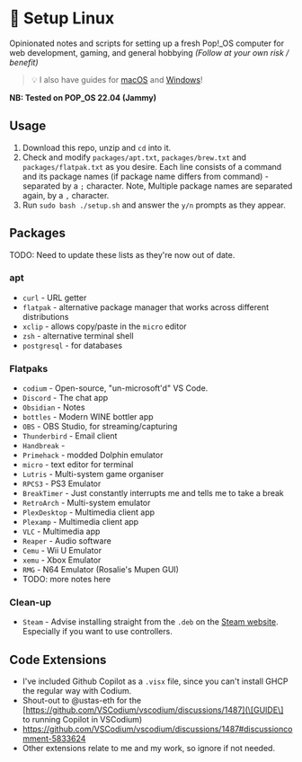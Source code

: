 # 🧋 Setup Linux

Opinionated notes and scripts for setting up a fresh Pop!\_OS computer for web development, gaming, and general hobbying _(Follow at your own risk / benefit)_

> 💡 I also have guides for [macOS](https://github.com/miclgael/setup) and [Windows](https://github.com/miclgael/setup-win)!

**NB: Tested on POP_OS 22.04 (Jammy)**

## Usage

1. Download this repo, unzip and `cd` into it. 
2. Check and modify `packages/apt.txt`, `packages/brew.txt` and `packages/flatpak.txt` as you desire. Each line consists of a command and its package names (if package name differs from command) - separated by a `;` character. 
Note, Multiple package names are separated again, by a `,` character.
3. Run `sudo bash ./setup.sh` and answer the `y/n` prompts as they appear. 

## Packages 

TODO: Need to update these lists as they're now out of date.

### apt

- `curl` - URL getter
- `flatpak` - alternative package manager that works across different distributions 
- `xclip` - allows copy/paste in the `micro` editor
- `zsh` - alternative terminal shell
- `postgresql` - for databases

### Flatpaks

- `codium` - Open-source, "un-microsoft'd" VS Code.
- `Discord` - The chat app
- `Obsidian` - Notes
- `bottles` - Modern WINE bottler app
- `OBS` - OBS Studio, for streaming/capturing
- `Thunderbird` - Email client
- `Handbreak` - 
- `Primehack` - modded Dolphin emulator
- `micro` - text editor for terminal
- `Lutris` - Multi-system game organiser
- `RPCS3` - PS3 Emulator
- `BreakTimer` - Just constantly interrupts me and tells me to take a break
- `RetroArch` - Multi-system emulator
- `PlexDesktop` - Multimedia client app
- `Plexamp` - Multimedia client app
- `VLC` - Multimedia app
- `Reaper` - Audio software
- `Cemu` - Wii U Emulator
- `xemu` - Xbox Emulator
- `RMG` - N64 Emulator (Rosalie's Mupen GUI)
- TODO: more notes here

### Clean-up

- `Steam` - Advise installing straight from the `.deb` on the [Steam website](https://store.steampowered.com/about/download). Especially if you want to use controllers. 

## Code Extensions

- I've included Github Copilot as a `.visx` file, since you can't install GHCP the regular way with Codium.
- Shout-out to @ustas-eth for the [https://github.com/VSCodium/vscodium/discussions/1487](\[GUIDE\] to running Copilot in VSCodium)
- https://github.com/VSCodium/vscodium/discussions/1487#discussioncomment-5833624
- Other extensions relate to me and my work, so ignore if not needed.
